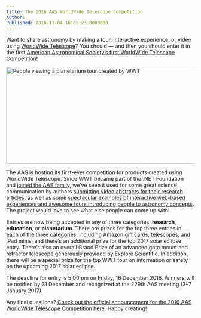 ```yaml
---
Title: The 2016 AAS WorldWide Telescope Competition
Author: 
Published: 2016-11-04 18:35:23.0000000
---
```

<p>Want to share astronomy by making a tour, interactive experience, or video using <a href="https://www.worldwidetelescope.org/" target="_blank">WorldWide Telescope</a>? You should &mdash; and then you should enter it in the first&nbsp;<a href="http://wwtworkshops.org/" target="_blank">American Astronomical Society&rsquo;s first WorldWide Telescope Competition</a>!</p>

<p><span> <img width="702" height="260" alt="People viewing a planetarium tour created by WWT" src="assets/posts/wwt_planetarium.jpg" /> </span></p>

<p><span>The AAS is hosting its first-ever competition for products created using WorldWide Telescope. Since WWT became part of the .NET Foundation and&nbsp;</span><a href="https://aas.org/posts/news/2016/01/worldwide-telescope-has-new-home-aas" target="_blank">joined the AAS family</a><span>, we&rsquo;ve seen it used for some&nbsp;great science communication by&nbsp;authors <a href="https://www.youtube.com/watch?v=Tz10K7P1G7g">submitting video&nbsp;abstracts for their research articles</a></span><span>, as well as some <a href="https://worldwidetelescope.org/Interact/MilkyWay">spectacular examples of interactive web-based experiences and awesome tours introducing people to astronomy concepts</a></span><span>. The project would love to see what else people can come up with!</span></p>

<p>Entries are now being accepted in any of three categories: <strong>research</strong>, <strong>education</strong>, or <strong>planetarium</strong>.&nbsp;<span>There are prizes for the top three entries in each of the three categories, including Amazon gift cards, telescopes, and iPad minis, and there&rsquo;s an additional prize for the top&nbsp;2017 solar eclipse entry. There&rsquo;s also an overall Grand Prize of an advanced goto mount and refractor telescope generously provided by Explore Scientific.&nbsp;</span>In addition, there will be a special prize for the top WWT tour on information or safety on the upcoming 2017 solar eclipse.</p>

<div id="attachment_1680" class="wp-caption aligncenter">The deadline for entry is 5:00 pm on Friday, 16 December 2016. Winners will be notified by 31 December and recognized at the 229th AAS meeting (3&ndash;7 January 2017).</div>

<p>Any final questions? <a href="http://wwtworkshops.org/" target="_blank">Check out the official announcement for the&nbsp;2016 AAS WorldWide Telescope Competition here</a>. Happy creating!</p>
